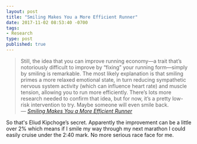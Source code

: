 ```yaml
---
layout: post
title: "Smiling Makes You a More Efficient Runner"
date: 2017-11-02 08:53:40 -0700
tags:
- Research
type: post
published: true
---
```


> Still, the idea that you can improve running economy—a trait that’s notoriously difficult to improve by “fixing” your running form—simply by smiling is remarkable. The most likely explanation is that smiling primes a more relaxed emotional state, in turn reducing sympathetic nervous system activity (which can influence heart rate) and muscle tension, allowing you to run more efficiently. There’s lots more research needed to confirm that idea, but for now, it’s a pretty low-risk intervention to try. Maybe someone will even smile back.  
<cite>— [Smiling Makes You a More Efficient Runner](https://www.outsideonline.com/2256666/smiling-makes-you-more-efficient-runner)</cite>

So that's Eliud Kipchoge’s secret. Apparently the improvement can be a little over 2% which means if I smile my way through my next marathon I could easily cruise under the 2:40 mark. No more serious race face for me.

